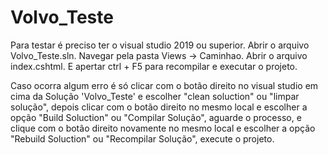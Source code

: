 # Volvo_Teste
Para testar é preciso ter o visual studio 2019 ou superior.
Abrir o arquivo Volvo_Teste.sln.
Navegar pela pasta Views -> Caminhao.
Abrir o arquivo index.cshtml.
E apertar ctrl + F5 para recompilar e executar o projeto.

Caso ocorra algum erro é só clicar com o botão direito no visual studio em cima da Solução 'Volvo_Teste' e escolher "clean soluction" ou "limpar solução", depois clicar com o botão direito no mesmo local e escolher a opção "Build Soluction" ou "Compilar Solução", aguarde o processo, e clique com o botão direito novamente no mesmo local e escolher a opção "Rebuild Soluction" ou "Recompilar Solução", execute o projeto.
